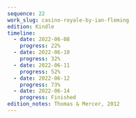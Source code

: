 ```yaml
---
sequence: 22
work_slug: casino-royale-by-ian-fleming
edition: Kindle
timeline:
  - date: 2022-06-08
    progress: 22%
  - date: 2022-06-10
    progress: 32%
  - date: 2022-06-11
    progress: 52%
  - date: 2022-06-12
    progress: 73%
  - date: 2022-06-14
    progress: Finished
edition_notes: Thomas & Mercer, 2012
---
```

